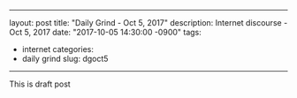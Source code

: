 
---
layout: post
title:  "Daily Grind - Oct 5, 2017"
description: Internet discourse - Oct 5, 2017
date:   "2017-10-05 14:30:00 -0900"
tags:
  - internet
categories:
  - daily grind
slug: dgoct5
---


This is draft post
